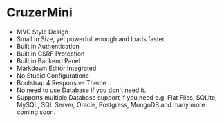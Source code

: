 # CruzerMini

- MVC Style Design
- Small in Size, yet powerfull enough and loads faster
- Built in Authentication
- Built in CSRF Protection
- Built in Backend Panel
- Markdown Editor Integrated
- No Stupid Configurations
- Bootstrap 4 Responsive Theme
- No need to use Database if you don't need it.
- Supports multiple Database support if you need e.g. Flat Files, SQLite, MySQL, SQL Server, Oracle, Postgress, MongoDB and many more coming soon.
